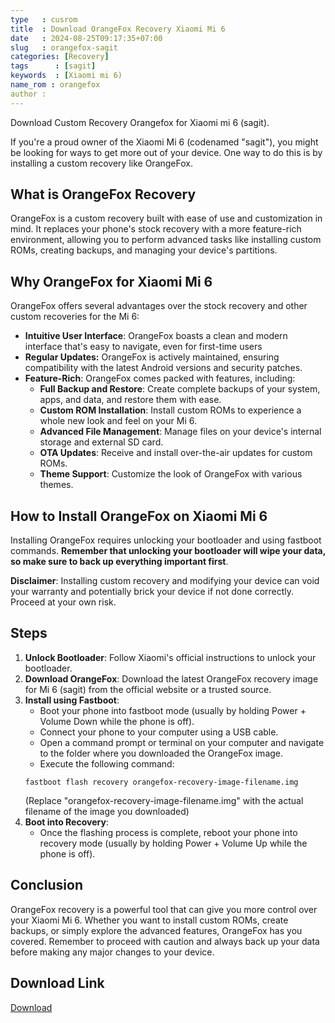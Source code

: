 ```yaml
---
type   : cusrom
title  : Download OrangeFox Recovery Xiaomi Mi 6
date   : 2024-08-25T09:17:35+07:00
slug   : orangefox-sagit
categories: [Recovery]
tags      : [sagit]
keywords  : [Xiaomi mi 6)
name_rom : orangefox
author : 
---
```


Download Custom Recovery Orangefox for Xiaomi mi 6 (sagit).

If you're a proud owner of the Xiaomi Mi 6 (codenamed "sagit"), you might be looking for ways to get more out of your device. One way to do this is by installing a custom recovery like OrangeFox. 

## What is OrangeFox Recovery

OrangeFox is a custom recovery built with ease of use and customization in mind. It replaces your phone's stock recovery with a more feature-rich environment, allowing you to perform advanced tasks like installing custom ROMs, creating backups, and managing your device's partitions. 

## Why OrangeFox for Xiaomi Mi 6

OrangeFox offers several advantages over the stock recovery and other custom recoveries for the Mi 6:

* **Intuitive User Interface**: OrangeFox boasts a clean and modern interface that's easy to navigate, even for first-time users
* **Regular Updates:** OrangeFox is actively maintained, ensuring compatibility with the latest Android versions and security patches.
* **Feature-Rich**: OrangeFox comes packed with features, including:
    * **Full Backup and Restore**: Create complete backups of your system, apps, and data, and restore them with ease.
    * **Custom ROM Installation**: Install custom ROMs to experience a whole new look and feel on your Mi 6.
    * **Advanced File Management**: Manage files on your device's internal storage and external SD card.
    * **OTA Updates**: Receive and install over-the-air updates for custom ROMs.
    * **Theme Support**: Customize the look of OrangeFox with various themes.

## How to Install OrangeFox on Xiaomi Mi 6

Installing OrangeFox requires unlocking your bootloader and using fastboot commands. **Remember that unlocking your bootloader will wipe your data, so make sure to back up everything important first**.

**Disclaimer**: Installing custom recovery and modifying your device can void your warranty and potentially brick your device if not done correctly. Proceed at your own risk.

## Steps

1. **Unlock Bootloader**: Follow Xiaomi's official instructions to unlock your bootloader.
2. **Download OrangeFox**: Download the latest OrangeFox recovery image for Mi 6 (sagit) from the official website or a trusted source.
3. **Install using Fastboot**: 
    * Boot your phone into fastboot mode (usually by holding Power + Volume Down while the phone is off).
    * Connect your phone to your computer using a USB cable.
    * Open a command prompt or terminal on your computer and navigate to the folder where you downloaded the OrangeFox image.
    * Execute the following command: 
    ```
    fastboot flash recovery orangefox-recovery-image-filename.img 
    ```
    (Replace "orangefox-recovery-image-filename.img" with the actual filename of the image you downloaded)
4. **Boot into Recovery**: 
    * Once the flashing process is complete, reboot your phone into recovery mode (usually by holding Power + Volume Up while the phone is off).

## Conclusion

OrangeFox recovery is a powerful tool that can give you more control over your Xiaomi Mi 6. Whether you want to install custom ROMs, create backups, or simply explore the advanced features, OrangeFox has you covered. Remember to proceed with caution and always back up your data before making any major changes to your device.


## Download Link
[Download](https://orangefox.download/device/sagit)


